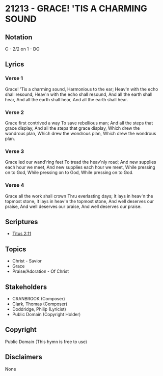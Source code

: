 # 21213 - GRACE! 'TIS A CHARMING SOUND

## Notation

C - 2/2 on 1 - DO

## Lyrics

### Verse 1

Grace! 'Tis a charming sound, Harmonious to the ear; Heav'n with the echo shall resound, Heav'n with the echo shall resound, And all the earth shall hear, And all the earth shall hear, And all the earth shall hear.

### Verse 2

Grace first contrived a way To save rebellious man; And all the steps that grace display, And all the steps that grace display, Which drew the wondrous plan, Which drew the wondrous plan, Which drew the wondrous plan.

### Verse 3

Grace led our wand'ring feet To tread the heav'nly road; And new supplies each hour we meet, And new supplies each hour we meet, While pressing on to God, While pressing on to God, While pressing on to God.

### Verse 4

Grace all the work shall crown Thru everlasting days; It lays in heav'n the topmost stone, It lays in heav'n the topmost stone, And well deserves our praise, And well deserves our praise, And well deserves our praise.


## Scriptures

- [Titus 2:11](https://www.biblegateway.com/passage/?search=Titus%202%3A11)

## Topics

- Christ - Savior
- Grace
- Praise/Adoration - Of Christ

## Stakeholders

- CRANBROOK (Composer)
- Clark, Thomas (Composer)
- Doddridge, Philip (Lyricist)
- Public Domain (Copyright Holder)

## Copyright

Public Domain
(This hymn is free to use)

## Disclaimers

None

